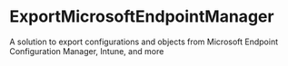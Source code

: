 # ExportMicrosoftEndpointManager
A solution to export configurations and objects from Microsoft Endpoint Configuration Manager, Intune, and more
